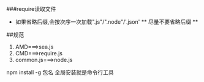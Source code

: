 ###require读取文件
* 如果省略后缀,会按次序一次加载".js"/".node"/'.json'
** 尽量不要省略后缀 **

##规范

1. AMD===>sea.js
2. CMD===>require.js
3. common.js===>node.js

npm install -g 包名 全局安装就是命令行工具